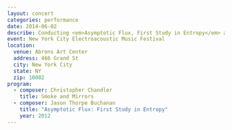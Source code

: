 ```yaml
---
layout: concert
categories: performance
date: 2014-06-02
describe: Conducting <em>Asymptotic Flux, First Study in Entropy</em> and Chris Chandler's <em>Smoke and Mirrors</em>, Switch~ Ensemble.
event: New York City Electroacoustic Music Festival
location:
  venue: Abrons Art Center
  address: 466 Grand St
  city: New York City
  state: NY
  zip: 10002
program:
  - composer: Christopher Chandler
    title: Smoke and Mirrors
  - composer: Jason Thorpe Buchanan
    title: "Asymptotic Flux: First Study in Entropy"
    year: 2012
---
```

